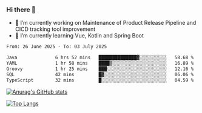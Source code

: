 ### Hi there 👋

- 🔭 I’m currently working on Maintenance of Product Release Pipeline and CICD tracking tool improvement
- 🌱 I’m currently learning Vue, Kotlin and Spring Boot

<!--START_SECTION:waka-->

```txt
From: 26 June 2025 - To: 03 July 2025

Java              6 hrs 52 mins   ██████████████▓░░░░░░░░░░   58.68 %
YAML              1 hr 58 mins    ████▒░░░░░░░░░░░░░░░░░░░░   16.89 %
Groovy            1 hr 25 mins    ███░░░░░░░░░░░░░░░░░░░░░░   12.16 %
SQL               42 mins         █▓░░░░░░░░░░░░░░░░░░░░░░░   06.06 %
TypeScript        32 mins         █░░░░░░░░░░░░░░░░░░░░░░░░   04.59 %
```

<!--END_SECTION:waka-->

[![Anurag's GitHub stats](https://github-readme-stats.vercel.app/api?username=yunhao981&show_icons=true&theme=solarized-dark)](https://github.com/anuraghazra/github-readme-stats)

[![Top Langs](https://github-readme-stats.vercel.app/api/top-langs/?username=yunhao981&theme=solarized-dark&layout=compact)](https://github.com/anuraghazra/github-readme-stats)

<!--
**yunhao981/yunhao981** is a ✨ _special_ ✨ repository because its `README.md` (this file) appears on your GitHub profile.

Here are some ideas to get you started:

- 🔭 I’m currently working on Maintenance of Release Pipeline and CICD tracking tool improvement
- 🌱 I’m currently learning Vue, Kotlin and Spring Boot
- 👯 I’m looking to collaborate on ...
- 🤔 I’m looking for help with ...
- 💬 Ask me about ...
- 📫 How to reach me: ...
- 😄 Pronouns: ...
- ⚡ Fun fact: ...
-->


